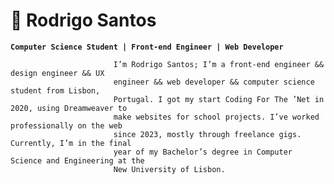 # 🪽 Rodrigo Santos

**`Computer Science Student | Front-end Engineer | Web Developer`**

                           I’m Rodrigo Santos; I’m a front-end engineer && design engineer && UX
                           engineer && web developer && computer science student from Lisbon,
                           Portugal. I got my start Coding For The ’Net in 2020, using Dreamweaver to
                           make websites for school projects. I’ve worked professionally on the web
                           since 2023, mostly through freelance gigs. Currently, I’m in the final
                           year of my Bachelor’s degree in Computer Science and Engineering at the
                           New University of Lisbon.
                    
